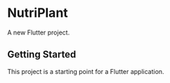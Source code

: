 # NutriPlant

A new Flutter project.

## Getting Started

This project is a starting point for a Flutter application.


